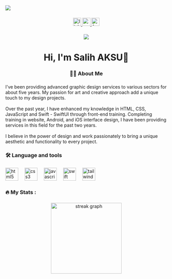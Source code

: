 <img align="center" src="https://github.com/saliihaksu/saliihaksu/assets/155645079/8edb3eea-ac46-4a76-b14c-b777c74a06ac)"/>

###

<div align="center">
  <a href="https://linkedin.com/in/saliihaksu" target="_blank">
    <img src="https://img.shields.io/static/v1?message=LinkedIn&logo=linkedin&label=&color=0077B5&logoColor=white&labelColor=&style=for-the-badge" height="25" alt="linkedin logo"  />
  </a>
  <a href="https://medium.com/@saliihaksu" target="_blank">
    <img src="https://img.shields.io/static/v1?message=Medium&logo=medium&label=&color=12100E&logoColor=white&labelColor=&style=for-the-badge" height="25" alt="medium logo"  />
  </a>
  <a href="https://www.behance.net/salihaksu3" target="_blank">
    <img src="https://img.shields.io/static/v1?message=Behance&logo=behance&label=&color=1769ff&logoColor=white&labelColor=&style=for-the-badge" height="25" alt="behance logo"  />
  </a>
</div>

###

<div align="center">
  <img src="https://visitor-badge.laobi.icu/badge?page_id=saliihaksu.saliihaksu&"  />
</div>

###

<h1 align="center">Hi, I'm Salih AKSU👋</h1>

###

<h3 align="center">👩‍💻  About Me</h3>

###

<p align="left">I've been providing advanced graphic design services to various sectors for about five years. My passion for art and creative approach add a unique touch to my design projects. <br><br>Over the past year, I have enhanced my knowledge in HTML, CSS, JavaScript and Swift - SwiftUI through front-end training. Completing training in website, Android, and iOS interface design, I have been providing services in this field for the past two years.<br><br>I believe in the power of design and work passionately to bring a unique aesthetic and functionality to every project.</p>

###

<h3 align="left">🛠 Language and tools</h3>

###

<div align="left">
  <img src="https://cdn.jsdelivr.net/gh/devicons/devicon/icons/html5/html5-original.svg" height="40" alt="html5 logo"  />
  <img width="12" />
  <img src="https://cdn.jsdelivr.net/gh/devicons/devicon/icons/css3/css3-original.svg" height="40" alt="css3 logo"  />
  <img width="12" />
  <img src="https://cdn.jsdelivr.net/gh/devicons/devicon/icons/javascript/javascript-original.svg" height="40" alt="javascript logo"  />
  <img width="12" />
  <img src="https://cdn.jsdelivr.net/gh/devicons/devicon/icons/swift/swift-original.svg" height="40" alt="swift logo"  />
  <img width="12" />
  <img src="https://cdn.jsdelivr.net/gh/devicons/devicon/icons/tailwindcss/tailwindcss-original-wordmark.svg" height="40" alt="tailwindcss logo"  />
</div>

###

<h3 align="left">🔥   My Stats :</h3>

###

<div align="center">
  <img src="https://streak-stats.demolab.com?user=saliihaksu&locale=en&mode=daily&theme=dark&hide_border=false&border_radius=5&order=3" height="220" alt="streak graph"  />
</div>

###
